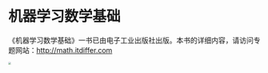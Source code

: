# 机器学习数学基础

《机器学习数学基础》一书已由电子工业出版社出版。本书的详细内容，请访问专题网站：http://math.itdiffer.com

<img src="http://math.itdiffer.com/images/math4ML.png" style="zoom: 33%;" />



